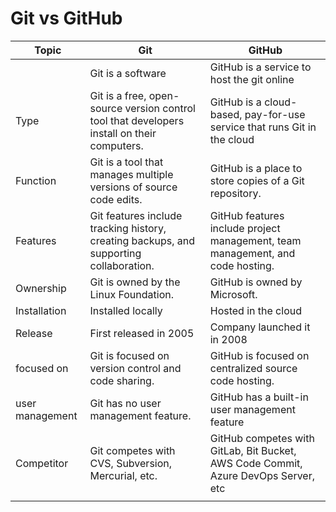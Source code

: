 # Git vs GitHub

| Topic           | Git                                                                                         | GitHub                                                                             |
| --------------- | ------------------------------------------------------------------------------------------- | ---------------------------------------------------------------------------------- |
|                 | Git is a software                                                                           | GitHub is a service to host the git online                                         |
| Type            | Git is a free, open-source version control tool that developers install on their computers. | GitHub is a cloud-based, pay-for-use service that runs Git in the cloud            |
| Function        | Git is a tool that manages multiple versions of source code edits.                          | GitHub is a place to store copies of a Git repository.                             |
| Features        | Git features include tracking history, creating backups, and supporting collaboration.      | GitHub features include project management, team management, and code hosting.     |
| Ownership       | Git is owned by the Linux Foundation.                                                       | GitHub is owned by Microsoft.                                                      |
| Installation    | Installed locally                                                                           | Hosted in the cloud                                                                |
| Release         | First released in 2005                                                                      | Company launched it in 2008                                                        |
| focused on      | Git is focused on version control and code sharing.                                         | GitHub is focused on centralized source code hosting.                              |
| user management | Git has no user management feature.                                                         | GitHub has a built-in user management feature                                      |
| Competitor      | Git competes with CVS, Subversion, Mercurial, etc.                                          | GitHub competes with GitLab, Bit Bucket, AWS Code Commit, Azure DevOps Server, etc |
|                 |                                                                                             |                                                                                    |

&nbsp;

&nbsp;

